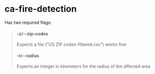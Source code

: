 # ca-fire-detection
Has two required flags:
>#### -z/--zip-codes
>Expects a file ("US ZIP codes-filtered.csv") works fine
> 
>#### -r/--radius
>Expects an integer in kilometers for the radius of the affected area
